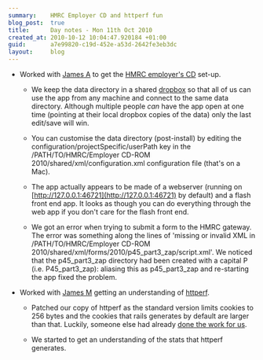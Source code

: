 ```yaml
---
summary:    HMRC Employer CD and httperf fun
blog_post:  true
title:      Day notes - Mon 11th Oct 2010
created_at: 2010-10-12 10:04:47.920184 +01:00
guid:       a7e99820-c19d-452e-a53d-2642fe3eb3dc
layout:     blog
---
```


  * Worked with [James A](http://interblah.net/) to get the [HMRC employer's CD](http://www.hmrc.gov.uk/employers/cdrom/index.htm) set-up.

    * We keep the data directory in a shared [dropbox](http://www.dropbox.com) so that all of us can use the app from any machine and connect to the same data directory.  Although multiple people *can* have the app open at one time (pointing at their local dropbox copies of the data) only the last edit/save will win.

    * You can customise the data directory (post-install) by editing the configuration/projectSpecific/userPath key in the /PATH/TO/HMRC/Employer CD-ROM 2010/shared/xml/configuration.xml configuration file (that's on a Mac).

    * The app actually appears to be made of a webserver (running on [http://127.0.0.1:46721](http://127.0.0.1:46721) by default) and a flash front end app.  It looks as though you can do everything through the web app if you don't care for the flash front end.

    * We got an error when trying to submit a form to the HMRC gateway.  The error was something along the lines of 'missing or invalid XML in /PATH/TO/HMRC/Employer CD-ROM 2010/shared/xml/forms/2010/p45_part3_zap/script.xml'.  We noticed that the p45_part3_zap directory had been created with a capital P (i.e. P45_part3_zap): aliasing this as p45_part3_zap and re-starting the app fixed the problem.

  * Worked with [James M](http://blog.floehopper.org/) getting an understanding of [httperf](http://www.hpl.hp.com/research/linux/httperf/).

    * Patched our copy of httperf as the standard version limits cookies to 256 bytes and the cookies that rails generates by default are larger than that.  Luckily, someone else had already [done the work for us](http://github.com/Gregg/httperf_big_cookies).

    * We started to get an understanding of the stats that httperf generates.
